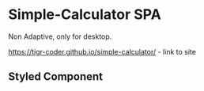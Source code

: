 # Simple-Calculator SPA
Non Adaptive, only for desktop.

https://tigr-coder.github.io/simple-calculator/ - link to site

## Styled Component
